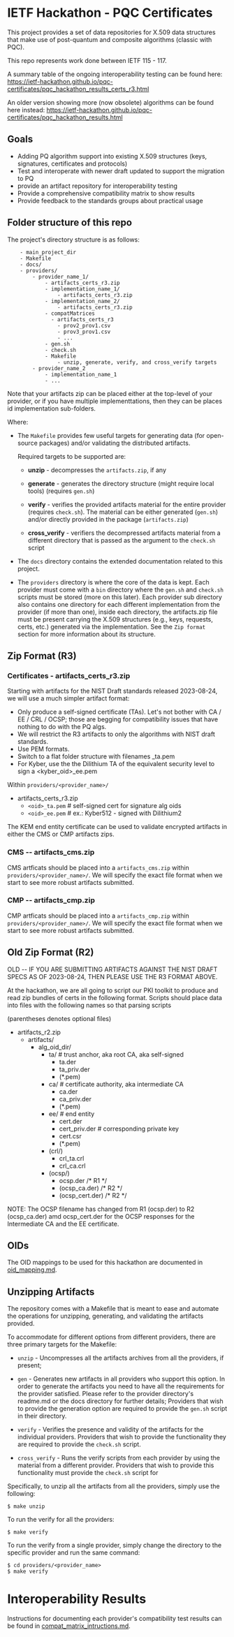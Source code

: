 # IETF Hackathon - PQC Certificates

This project provides a set of data repositories for X.509 data
structures that make use of post-quantum and composite algorithms
(classic with PQC).

This repo represents work done between IETF 115 - 117.

A summary table of the ongoing interoperability testing can be found here:
https://ietf-hackathon.github.io/pqc-certificates/pqc_hackathon_results_certs_r3.html

An older version showing more (now obsolete) algorithms can be found here instead:
https://ietf-hackathon.github.io/pqc-certificates/pqc_hackathon_results.html

## Goals
- Adding PQ algorithm support into existing X.509 structures (keys, signatures, certificates and protocols)
- Test and interoperate with newer draft updated to support the migration to PQ 
- provide an artifact repository for interoperability testing
- Provide a comprehensive compatibility matrix to show results
- Provide feedback to the standards groups about practical usage

## Folder structure of this repo

The project's directory structure is as follows:

~~~
    - main_project_dir
    - Makefile
    - docs/
    - providers/
        - provider_name_1/
            - artifacts_certs_r3.zip
            - implementation_name_1/
                - artifacts_certs_r3.zip
            - implementation_name_2/
                - artifacts_certs_r3.zip
            - compatMatrices
              - artifacts_certs_r3
                - prov2_prov1.csv
                - prov3_prov1.csv
                - ...
            - gen.sh
            - check.sh
            - Makefile
                - unzip, generate, verify, and cross_verify targets
        - provider_name_2
            - implementation_name_1
            - ...
~~~
Note that your artifacts zip can be placed either at the top-level of your provider, or if you have multiple implementtations, then they can be places id implementation sub-folders.

Where:

  * The `Makefile` provides few useful targets for generating data
    (for open-source packages) and/or validating the distributed
    artifacts. 
    
    Required targets to be supported are:
    * **unzip** - decompresses the `artifacts.zip`, if any

    * **generate** - generates the directory structure (might require
      local tools) (requires `gen.sh`)
    
    * **verify** - verifies the provided artifacts material for
      the entire provider (requires `check.sh`). The material can
      be either generated (`gen.sh`) and/or directly provided in
      the package (`artifacts.zip`)
    
    * **cross_verify** - verifiers the decompressed artifacts material
        from a different directory that is passed as the argument
        to the `check.sh` script

  * The `docs` directory contains the extended documentation related
    to this project.

  * The `providers` directory is where the core of the data is kept.
    Each provider must come with a `bin` directory where the `gen.sh`
    and `check.sh` scripts must be stored (more on this later).
    Each provider sub directory also contains one directory for each
    different implementation from the provider (if more than one),
    inside each directory, the artifacts.zip file must be present
    carrying the X.509 structures (e.g., keys, requests, certs, etc.)
    generated via the implementation. See the `Zip format` section
    for more information about its structure.

## Zip Format (R3)

### Certificates - artifacts_certs_r3.zip

Starting with artifacts for the NIST Draft standards released 2023-08-24, we will use a much simpler artifact format:

* Only produce a self-signed certificate (TAs). Let's not bother with CA / EE / CRL / OCSP; those are begging for compatibility issues that have nothing to do with the PQ algs.
* We will restrict the R3 artifacts to only the algorithms with NIST draft standards.
* Use PEM formats.
* Switch to a flat folder structure with filenames <oid>_ta.pem
* For Kyber, use the the Dilithium TA of the equivalent security level to sign a <kyber_oid>_ee.pem

Within `providers/<provider_name>/`
- artifacts_certs_r3.zip
  - `<oid>_ta.pem`  # self-signed cert for signature alg oids
  - `<oid>_ee.pem`  # ex.: Kyber512  - signed with Dilithium2

The KEM end entity certificate can be used to validate encrypted artifacts in either the CMS or CMP artifacts zips.

### CMS -- artifacts_cms.zip

CMS artficats should be placed into a `artifacts_cms.zip` within `providers/<provider_name>/`. We will specify the exact file format when we start to see more robust artifacts submitted.

### CMP -- artifacts_cmp.zip

CMP artficats should be placed into a `artifacts_cmp.zip` within `providers/<provider_name>/`. We will specify the exact file format when we start to see more robust artifacts submitted.

## Old Zip Format (R2)

OLD -- IF YOU ARE SUBMITTING ARTIFACTS AGAINST THE NIST DRAFT SPECS AS OF 2023-08-24, THEN PLEASE USE THE R3 FORMAT ABOVE.

At the hackathon, we are all going to script our PKI toolkit to produce and read zip bundles of certs in the following format. Scripts should place data into files with the following names so that parsing scripts 

(parentheses denotes optional files)

- artifacts_r2.zip
  - artifacts/
    - alg_oid_dir/
        - ta/     # trust anchor, aka root CA, aka self-signed
            - ta.der
            - ta_priv.der
            - (*.pem)
        - ca/     # certificate authority, aka intermediate CA
            - ca.der
            - ca_priv.der
            - (*.pem)
        - ee/     # end entity
            - cert.der
            - cert_priv.der    # corresponding private key
            - cert.csr
            - (*.pem)
        - (crl/)
            - crl_ta.crl
            - crl_ca.crl
        - (ocsp/)
            - ocsp.der           /* R1 */
            - (ocsp_ca.der)      /* R2 */
            - (ocsp_cert.der)    /* R2 */

NOTE: The OCSP filename has changed from R1 (ocsp.der) to R2 (ocsp_ca.der)
      amd ocsp_cert.der for the OCSP responses for the Intermediate CA and
      the EE certificate.

## OIDs

The OID mappings to be used for this hackathon are documented in [oid_mapping.md](docs/oid_mapping.md).

## Unzipping Artifacts

The repository comes with a Makefile that is meant to ease and automate
the operations for unzipping, generating, and validating the artifacts
provided.

To accommodate for different options from different providers, there
are three primary targets for the Makefile:

  * `unzip` - Uncompresses all the artifacts archives from all the
    providers, if present;

  * `gen` - Generates new artifacts in all providers who support this
    option. In order to generate the artifacts you need to have all
    the requirements for the provider satisfied. Please refer to the
    provider directory's readme.md or the docs directory for further
    details; Providers that wish to provide the generation option are
    required to provide the `gen.sh` script in their directory.

  * `verify` - Verifies the presence and validity of the artifacts
    for the individual providers. Providers that wish to provide the
    functionality they are required to provide the `check.sh` script.

  * `cross_verify` - Runs the verify scripts from each provider by
    using the material from a different provider. Providers that wish
    to provide this functionality must provide the `check.sh` script
    for 

Specifically, to unzip all the artifacts from all the providers, simply
use the following:
```
$ make unzip
```

To run the verify for all the providers:
```
$ make verify
```

To run the verify from a single provider, simply change the directory
to the specific provider and run the same command:
```
$ cd providers/<provider_name>
$ make verify
```

# Interoperability Results

Instructions for documenting each provider's compatibility test results can be found in [compat_matrix_intructions.md](docs/compat_matrix_instructions.md).
